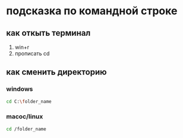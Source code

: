 # подсказка по командной строке

## как откыть терминал
1. win+r
2. прописать cd

## как сменить директорию
### windows
```sh
cd C:\folder_name
```
### macoc/linux
```sh
cd /folder_name
```